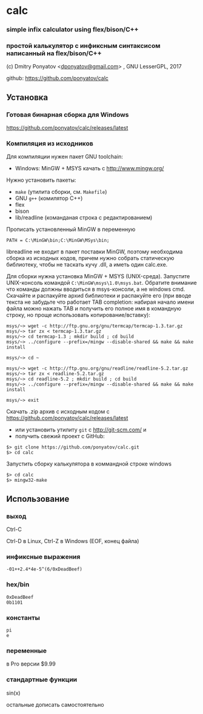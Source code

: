 # calc
### simple infix calculator using flex/bison/C++
### простой калькулятор с инфиксным синтаксисом написанный на flex/bison/C++

(с) Dmitry Ponyatov <<dponyatov@gmail.com>> , GNU LesserGPL, 2017

github: https://github.com/ponyatov/calc

## Установка

### Готовая бинарная сборка для Windows

https://github.com/ponyatov/calc/releases/latest

### Компиляция из исходников 

Для компиляции нужен пакет GNU toolchain:
* Windows: MinGW + MSYS качать с http://www.mingw.org/

Нужно установить пакеты:
* `make` (утилита сборки, см. `Makefile`)
* GNU `g++` (комилятор С++)
* flex
* bison
* lib/readline (команданая строка с редактированием)

Прописать установленный MinGW в переменную
```
PATH = C:\MinGW\bin;C:\MinGW\MSys\bin;
```

libreadline не входит в пакет поставки MinGW, поэтому необходима сборка
из исходных кодов, причем нужно собрать статическую библиотеку, чтобы не
таскать кучу .dll, а иметь один calc.exe. 

Для сборки нужна установка MinGW + MSYS (UNIX-среда). Запустите UNIX-консоль
командой `C:\MinGW\msys\1.0\msys.bat`. Обратите внимание что команды должны
вводиться в msys-консоли, а не windows cmd. Скачайте и распакуйте архиd
библиотеки и распакуйте его (при вводе текста не забудьте что работает
TAB completion: набирая начало имени файла можно нажать TAB и получить его
полное имя в командную строку, но проще использовать копирование/вставку):

```
msys/~> wget -c http://ftp.gnu.org/gnu/termcap/termcap-1.3.tar.gz
msys/~> tar zx < termcap-1.3.tar.gz
msys/~> cd termcap-1.3 ; mkdir build ; cd build
msys/~> ../configure --prefix=/mingw --disable-shared && make && make install

msys/~> cd ~

msys/~> wget -c http://ftp.gnu.org/gnu/readline/readline-5.2.tar.gz
msys/~> tar zx < readline-5.2.tar.gz
msys/~> cd readline-5.2 ; mkdir build ; cd build
msys/~> ../configure --prefix=/mingw --disable-shared && make && make install

msys/~> exit
```

Скачать .zip архив с исходным кодом с https://github.com/ponyatov/calc/releases/latest
* или установить утилиту `git` c http://git-scm.com/ и
* получить свежий проект с GitHub:
```
$> git clone https://github.com/ponyatov/calc.git
$> cd calc
```

Запустить сборку калькулятора в коммандной строке windows
```
$> cd calc
$> mingw32-make
```

## Использование

### выход

Ctrl-C

Ctrl-D в Linux, Ctrl-Z в Windows (EOF, конец файла)


### инфиксные выражения

```
-01++2.4*4e-5^(6/0xDeadBeef)
```

### hex/bin

```
0xDeadBeef
0b1101
```

### константы

```
pi
e
```

### переменные

в Pro версии $9.99

### стандартные функции

sin(x)

остальные дописать самостоятельно
